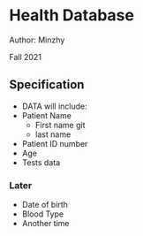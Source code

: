 # Health Database

Author: Minzhy

Fall 2021

## Specification

* DATA will include:
* Patient Name
  + First name git 
  + last name 
* Patient ID number
* Age
* Tests data


### Later
* Date of birth
* Blood Type
* Another time
